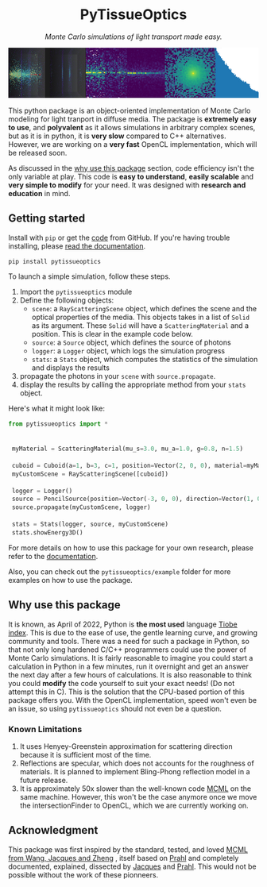 
<h1 align="center"><b>PyTissueOptics</b></h1>

<p align="center"><i>Monte Carlo simulations of light transport made easy.</i></p>
<p align="center">
<img src="./docs/README.assets/pytissue-demo-banenr.jpg">
</p>

This python package is an object-oriented implementation of Monte Carlo modeling for light tranport in diffuse media. The package is **extremely easy to use**, and **polyvalent** as it allows simulations in arbitrary complex scenes, but as it is in python, it is **very slow** compared to C++ alternatives. However, we are working on a **very fast** OpenCL implementation, which will be released soon.

As discussed in the [why use this package](#why-use-this-package) section, code efficiency isn't the only variable at play. This code is **easy to understand**, **easily scalable** and **very simple to modify** for your need. It was designed with **research and education** in mind.

## Getting started

Install with `pip` or get the [code](https://github.com/DCC-Lab/PyTissueOptics) from GitHub. If you're having trouble installing,
please [read the documentation](https://pytissueoptics.readthedocs.io/en/latest/).

```shell
pip install pytissueoptics
```
To launch a simple simulation, follow these steps.
1. Import the `pytissueoptics` module
2. Define the following objects:
    - `scene`: a `RayScatteringScene` object, which defines the scene and the optical properties of the media. This objects takes in a list of `Solid` as its argument. These `Solid` will have a `ScatteringMaterial` and a position. This is clear in the example code below.
    - `source`: a `Source` object, which defines the source of photons
    - `logger`: a `Logger` object, which logs the simulation progress
    - `stats`: a `Stats` object, which computes the statistics of the simulation and displays the results
3. propagate the photons in your `scene` with `source.propagate`.
4. display the results by calling the appropriate method from your `stats` object.

Here's what it might look like:
```python
from pytissueoptics import *

 
 myMaterial = ScatteringMaterial(mu_s=3.0, mu_a=1.0, g=0.8, n=1.5)

 cuboid = Cuboid(a=1, b=3, c=1, position=Vector(2, 0, 0), material=myMaterial)
 myCustomScene = RayScatteringScene([cuboid])

 logger = Logger()
 source = PencilSource(position=Vector(-3, 0, 0), direction=Vector(1, 0, 0), N=1000)
 source.propagate(myCustomScene, logger)

 stats = Stats(logger, source, myCustomScene)
 stats.showEnergy3D()
```
For more details on how to use this package for your own research, please refer to the [documentation](https://pytissueoptics.readthedocs.io/en/latest/).

Also, you can check out the `pytissueoptics/example` folder for more examples on how to use the package.


## Why use this package
It is known, as April of 2022, Python is **the most used** language [Tiobe index](https://www.tiobe.com/tiobe-index/).
This is due to the ease of use, the gentle learning curve, and growing community and tools. There was a need for 
such a package in Python, so that not only long hardened C/C++ programmers could use the power of Monte Carlo simulations.
It is fairly reasonable to imagine you could  start a calculation in Python in a few minutes, run it overnight and get
an answer the next day after a few hours of calculations. It is also reasonable to think you could **modify** the code
yourself to suit your exact needs! (Do not attempt this in C). This is the solution that the CPU-based portion of this package 
offers you. With the OpenCL implementation, speed won't even be an issue, so using `pytissueoptics` should not even be a question.

### Known Limitations
1. It uses Henyey-Greenstein approximation for scattering direction because it is sufficient most of the time.
2. Reflections are specular, which does not accounts for the roughness of materials. It is planned to implement Bling-Phong reflection model in a future release.
2. It is approximately 50x slower than the well-known code [MCML](https://omlc.org/software/mc/mcml/) on the same machine. However, this won't be the case anymore once we move the intersectionFinder to OpenCL, which we are currently working on.

## Acknowledgment
This package was first inspired by the standard, tested, and loved [MCML from Wang, Jacques and Zheng](https://omlc.org/software/mc/mcpubs/1995LWCMPBMcml.pdf) , itself based on [Prahl](https://omlc.org/~prahl/pubs/abs/prahl89.html) and completely documented, explained, dissected by [Jacques](https://omlc.org/software/mc/) and [Prahl](https://omlc.org/~prahl/pubs/abs/prahl89.html). This would not be possible without the work of these pionneers.
